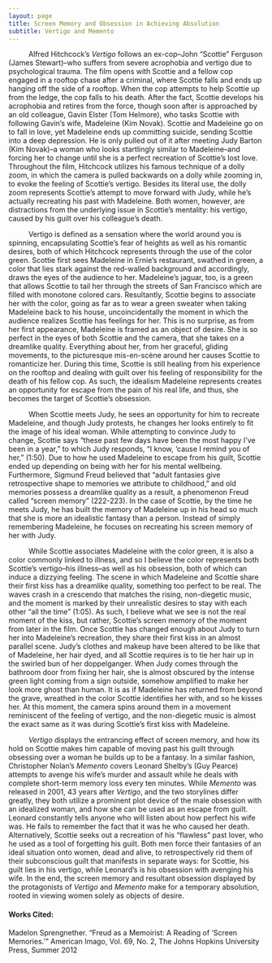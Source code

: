 ```yaml
---
layout: page
title: Screen Memory and Obsession in Achieving Absolution
subtitle: Vertigo and Memento
---
```


          Alfred Hitchcock’s *Vertigo* follows an ex-cop–John “Scottie” Ferguson (James Stewart)–who suffers from severe acrophobia and vertigo due to psychological trauma. The film opens with Scottie and a fellow cop engaged in a rooftop chase after a criminal, where Scottie falls and ends up hanging off the side of a rooftop. When the cop attempts to help Scottie up from the ledge, the cop falls to his death. After the fact, Scottie develops his acrophobia and retires from the force, though soon after is approached by an old colleague, Gavin Elster (Tom Helmore), who tasks Scottie with following Gavin’s wife, Madeleine (Kim Novak). Scottie and Madeleine go on to fall in love, yet Madeleine ends up committing suicide, sending Scottie into a deep depression. He is only pulled out of it after meeting Judy Barton (Kim Novak)–a woman who looks startlingly similar to Madeleine–and forcing her to change until she is a perfect recreation of Scottie’s lost love. Throughout the film, Hitchcock utilizes his famous technique of a dolly zoom, in which the camera is pulled backwards on a dolly while zooming in, to evoke the feeling of Scottie’s vertigo. Besides its literal use, the dolly zoom represents Scottie’s attempt to move forward with Judy, while he’s actually recreating his past with Madeleine. Both women, however, are distractions from the underlying issue in Scottie’s mentality: his vertigo, caused by his guilt over his colleague’s death.
          
          Vertigo is defined as a sensation where the world around you is spinning, encapsulating Scottie’s fear of heights as well as his romantic desires, both of which Hitchcock represents through the use of the color green. Scottie first sees Madeleine in Ernie’s restaurant, swathed in green, a color that lies stark against the red-walled background and accordingly, draws the eyes of the audience to her. Madeleine’s jaguar, too, is a green that allows Scottie to tail her through the streets of San Francisco which are filled with monotone colored cars. Resultantly, Scottie begins to associate her with the color, going as far as to wear a green sweater when taking Madeleine back to his house, uncoincidentally the moment in which the audience realizes Scottie has feelings for her. This is no surprise, as from her first appearance, Madeleine is framed as an object of desire. She is so perfect in the eyes of both Scottie and the camera, that she takes on a dreamlike quality. Everything about her, from her graceful, gliding movements, to the picturesque mis-en-scène around her causes Scottie to romanticize her. During this time, Scottie is still healing from his experience on the rooftop and dealing with guilt over his feeling of responsibility for the death of his fellow cop. As such, the idealism Madeleine represents creates an opportunity for escape from the pain of his real life, and thus, she becomes the target of Scottie’s obsession.
          
          When Scottie meets Judy, he sees an opportunity for him to recreate Madeleine, and though Judy protests, he changes her looks entirely to fit the image of his ideal woman. While attempting to convince Judy to change, Scottie says “these past few days have been the most happy I’ve been in a year,” to which Judy responds, “I know, ‘cause I remind you of her,” (1:50). Due to how he used Madeleine to escape from his guilt, Scottie ended up depending on being with her for his mental wellbeing. Furthermore, Sigmund Freud believed that “adult fantasies give retrospective shape to memories we attribute to childhood,” and old memories possess a dreamlike quality as a result, a phenomenon Freud called “screen memory” (222-223). In the case of Scottie, by the time he meets Judy, he has built the memory of Madeleine up in his head so much that she is more an idealistic fantasy than a person. Instead of simply remembering Madeleine, he focuses on recreating his screen memory of her with Judy.

          While Scottie associates Madeleine with the color green, it is also a color commonly linked to illness, and so I believe the color represents both Scottie’s vertigo–his illness–as well as his obsession, both of which can induce a dizzying feeling. The scene in which Madeleine and Scottie share their first kiss has a dreamlike quality, something too perfect to be real. The waves crash in a crescendo that matches the rising, non-diegetic music, and the moment is marked by their unrealistic desires to stay with each other “all the time” (1:05). As such, I believe what we see is not the real moment of the kiss, but rather, Scottie’s screen memory of the moment from later in the film. Once Scottie has changed enough about Judy to turn her into Madeleine’s recreation, they share their first kiss in an almost parallel scene. Judy’s clothes and makeup have been altered to be like that of Madeleine, her hair dyed, and all Scottie requires is to tie her hair up in the swirled bun of her doppelganger. When Judy comes through the bathroom door from fixing her hair, she is almost obscured by the intense green light coming from a sign outside, somehow amplified to make her look more ghost than human. It is as if Madeleine has returned from beyond the grave, wreathed in the color Scottie identifies her with, and so he kisses her. At this moment, the camera spins around them in a movement reminiscent of the feeling of vertigo, and the non-diegetic music is almost the exact same as it was during Scottie’s first kiss with Madeleine.

          
          *Vertigo* displays the entrancing effect of screen memory, and how its hold on Scottie makes him capable of moving past his guilt through obsessing over a woman he builds up to be a fantasy. In a similar fashion, Christopher Nolan’s *Memento* covers Leonard Shelby’s (Guy Pearce) attempts to avenge his wife’s murder and assault while he deals with complete short-term memory loss every ten minutes. While *Memento* was released in 2001, 43 years after *Vertigo*, and the two storylines differ greatly, they both utilize a prominent plot device of the male obsession with an idealized woman, and how she can be used as an escape from guilt. Leonard constantly tells anyone who will listen about how perfect his wife was. He fails to remember the fact that it was he who caused her death. Alternatively, Scottie seeks out a recreation of his “flawless” past lover, who he used as a tool of forgetting his guilt. Both men force their fantasies of an ideal situation onto women, dead and alive, to retrospectively rid them of their subconscious guilt that manifests in separate ways: for Scottie, his guilt lies in his vertigo, while Leonard’s is his obsession with avenging his wife. In the end, the screen memory and resultant obsession displayed by the protagonists of *Vertigo* and *Memento* make for a temporary absolution, rooted in viewing women solely as objects of desire.

#### Works Cited:

Madelon Sprengnether. “Freud as a Memoirist: A Reading of ‘Screen Memories.’” American Imago, Vol. 69, No. 2, The Johns Hopkins University Press, Summer 2012
